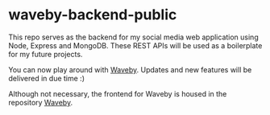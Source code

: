 # waveby-backend-public
This repo serves as the backend for my social media web application using Node, Express and MongoDB. These REST APIs will be used as a boilerplate for my future projects.

You can now play around with [Waveby](https://waveby.herokuapp.com).
Updates and new features will be delivered in due time :)

Although not necessary, the frontend for Waveby is housed in the repository [Waveby](https://github.com/justinlew/waveby-react).
